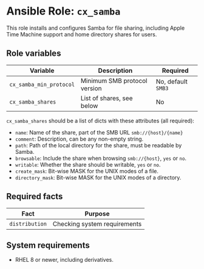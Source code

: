 # Ansible Role: `cx_samba`

This role installs and configures Samba for file sharing, including Apple Time Machine support and home directory shares for users.

## Role variables

| Variable                | Description                  | Required           |
| ----------------------- | ---------------------------- | ------------------ |
| `cx_samba_min_protocol` | Minimum SMB protocol version | No, default `SMB3` |
| `cx_samba_shares`       | List of shares, see below    | No                 |

`cx_samba_shares` should be a list of dicts with these attributes (all required):

- `name`: Name of the share, part of the SMB URL `smb://{host}/{name}`
- `comment`: Description, can be any non-empty string.
- `path`: Path of the local directory for the share, must be readable by Samba.
- `browsable`: Include the share when browsing `smb://{host}`, `yes` or `no`.
- `writable`: Whether the share should be writable, `yes` or `no`.
- `create_mask`: Bit-wise MASK for the UNIX modes of a file.
- `directory_mask`: Bit-wise MASK for the UNIX modes of a directory.

## Required facts

| Fact           | Purpose                      |
| -------------- | ---------------------------- |
| `distribution` | Checking system requirements |

## System requirements

- RHEL 8 or newer, including derivatives.
